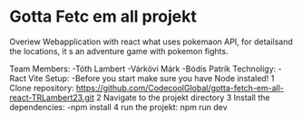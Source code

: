 # Gotta Fetc em all projekt

Overiew
Webapplication with react what uses pokemaon API, for detailsand the locations, it  s an adventure game with pokemon fights.

Team Members:
 -Tóth Lambert
 -Várkövi Márk 
 -Bódis Patrik
Technoligy:
 -Ract Vite
Setup:
-Before you start make sure you have Node instaled!
1 Clone repository:
https://github.com/CodecoolGlobal/gotta-fetch-em-all-react-TRLambert23.git
2 Navigate to the projekt directory
3 Install the dependencies:
-npm install
4 run the projekt:
npm run dev
